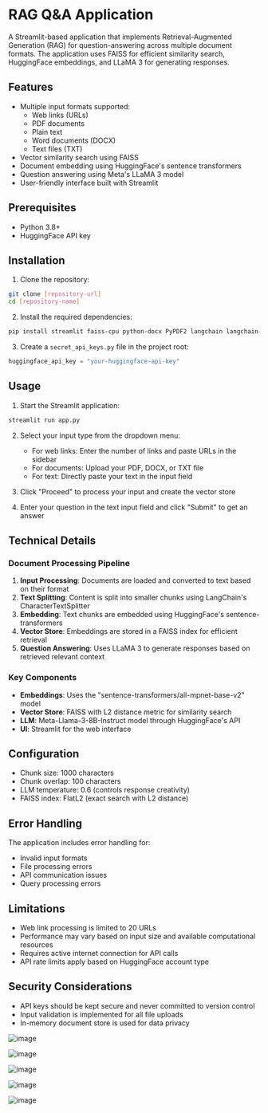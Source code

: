 # RAG Q&A Application

A Streamlit-based application that implements Retrieval-Augmented Generation (RAG) for question-answering across multiple document formats. The application uses FAISS for efficient similarity search, HuggingFace embeddings, and LLaMA 3 for generating responses.

## Features

- Multiple input formats supported:
  - Web links (URLs)
  - PDF documents
  - Plain text
  - Word documents (DOCX)
  - Text files (TXT)
- Vector similarity search using FAISS
- Document embedding using HuggingFace's sentence transformers
- Question answering using Meta's LLaMA 3 model
- User-friendly interface built with Streamlit

## Prerequisites

- Python 3.8+
- HuggingFace API key

## Installation

1. Clone the repository:
```bash
git clone [repository-url]
cd [repository-name]
```

2. Install the required dependencies:
```bash
pip install streamlit faiss-cpu python-docx PyPDF2 langchain langchain-community langchain-huggingface
```

3. Create a `secret_api_keys.py` file in the project root:
```python
huggingface_api_key = "your-huggingface-api-key"
```

## Usage

1. Start the Streamlit application:
```bash
streamlit run app.py
```

2. Select your input type from the dropdown menu:
   - For web links: Enter the number of links and paste URLs in the sidebar
   - For documents: Upload your PDF, DOCX, or TXT file
   - For text: Directly paste your text in the input field

3. Click "Proceed" to process your input and create the vector store

4. Enter your question in the text input field and click "Submit" to get an answer

## Technical Details

### Document Processing Pipeline

1. **Input Processing**: Documents are loaded and converted to text based on their format
2. **Text Splitting**: Content is split into smaller chunks using LangChain's CharacterTextSplitter
3. **Embedding**: Text chunks are embedded using HuggingFace's sentence-transformers
4. **Vector Store**: Embeddings are stored in a FAISS index for efficient retrieval
5. **Question Answering**: Uses LLaMA 3 to generate responses based on retrieved relevant context

### Key Components

- **Embeddings**: Uses the "sentence-transformers/all-mpnet-base-v2" model
- **Vector Store**: FAISS with L2 distance metric for similarity search
- **LLM**: Meta-Llama-3-8B-Instruct model through HuggingFace's API
- **UI**: Streamlit for the web interface

## Configuration

- Chunk size: 1000 characters
- Chunk overlap: 100 characters
- LLM temperature: 0.6 (controls response creativity)
- FAISS index: FlatL2 (exact search with L2 distance)

## Error Handling

The application includes error handling for:
- Invalid input formats
- File processing errors
- API communication issues
- Query processing errors

## Limitations

- Web link processing is limited to 20 URLs
- Performance may vary based on input size and available computational resources
- Requires active internet connection for API calls
- API rate limits apply based on HuggingFace account type

## Security Considerations

- API keys should be kept secure and never committed to version control
- Input validation is implemented for all file uploads
- In-memory document store is used for data privacy


![image](https://github.com/user-attachments/assets/595f7df0-0385-47f8-a59f-cc019d0d3409)


![image](https://github.com/user-attachments/assets/9ce57155-5223-44e3-9684-3476022a21b0)


![image](https://github.com/user-attachments/assets/f8919295-2f0f-46fe-8252-d735bffee262)


![image](https://github.com/user-attachments/assets/f08b5cca-4ba5-49e8-b313-0dbb3891cbdc)






![image](https://github.com/user-attachments/assets/8b0a5df2-ae91-46c9-a63e-b95fd56a4b6f)

